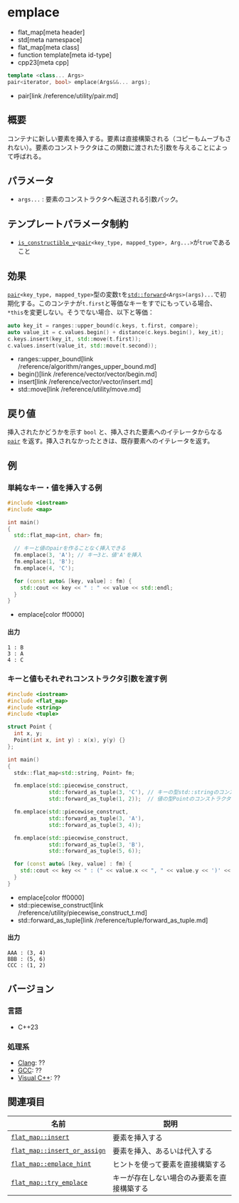 # emplace
* flat_map[meta header]
* std[meta namespace]
* flat_map[meta class]
* function template[meta id-type]
* cpp23[meta cpp]

```cpp
template <class... Args>
pair<iterator, bool> emplace(Args&&... args);
```
* pair[link /reference/utility/pair.md]

## 概要
コンテナに新しい要素を挿入する。要素は直接構築される（コピーもムーブもされない）。要素のコンストラクタはこの関数に渡された引数を与えることによって呼ばれる。


## パラメータ
- `args...` : 要素のコンストラクタへ転送される引数パック。


## テンプレートパラメータ制約
- [`is_constructible_v`](/reference/type_traits/is_constructible.md)`<`[`pair`](/reference/utility/pair.md)`<key_type, mapped_type>, Arg...>`が`true`であること


## 効果
[`pair`](/reference/utility/pair.md)`<key_type, mapped_type>`型の変数`t`を[`std::forward`](/reference/utility/forward.md)`<Args>(args)...`で初期化する。このコンテナが`t.first`と等価なキーをすでにもっている場合、`*this`を変更しない。そうでない場合、以下と等価：

```cpp
auto key_it = ranges::upper_bound(c.keys, t.first, compare);
auto value_it = c.values.begin() + distance(c.keys.begin(), key_it);
c.keys.insert(key_it, std::move(t.first));
c.values.insert(value_it, std::move(t.second));
```
* ranges::upper_bound[link /reference/algorithm/ranges_upper_bound.md]
* begin()[link /reference/vector/vector/begin.md]
* insert[link /reference/vector/vector/insert.md]
* std::move[link /reference/utility/move.md]


## 戻り値
挿入されたかどうかを示す `bool` と、挿入された要素へのイテレータからなる [`pair`](/reference/utility/pair.md) を返す。挿入されなかったときは、既存要素へのイテレータを返す。


## 例
### 単純なキー・値を挿入する例
```cpp example
#include <iostream>
#include <map>

int main()
{
  std::flat_map<int, char> fm;

  // キーと値のpairを作ることなく挿入できる
  fm.emplace(3, 'A'); // キー3と、値'A'を挿入
  fm.emplace(1, 'B');
  fm.emplace(4, 'C');

  for (const auto& [key, value] : fm) {
    std::cout << key << " : " << value << std::endl;
  }
}
```
* emplace[color ff0000]

#### 出力
```
1 : B
3 : A
4 : C
```

### キーと値もそれぞれコンストラクタ引数を渡す例
```cpp example
#include <iostream>
#include <flat_map>
#include <string>
#include <tuple>

struct Point {
  int x, y;
  Point(int x, int y) : x(x), y(y) {}
};

int main()
{
  stdx::flat_map<std::string, Point> fm;

  fm.emplace(std::piecewise_construct,
             std::forward_as_tuple(3, 'C'), // キーの型std::stringのコンストラクタ引数を渡す
             std::forward_as_tuple(1, 2));  // 値の型Pointのコンストラクタ引数を渡す

  fm.emplace(std::piecewise_construct,
             std::forward_as_tuple(3, 'A'),
             std::forward_as_tuple(3, 4));

  fm.emplace(std::piecewise_construct,
             std::forward_as_tuple(3, 'B'),
             std::forward_as_tuple(5, 6));

  for (const auto& [key, value] : fm) {
    std::cout << key << " : (" << value.x << ", " << value.y << ')' << std::endl;
  }
}
```
* emplace[color ff0000]
* std::piecewise_construct[link /reference/utility/piecewise_construct_t.md]
* std::forward_as_tuple[link /reference/tuple/forward_as_tuple.md]

#### 出力
```
AAA : (3, 4)
BBB : (5, 6)
CCC : (1, 2)
```

## バージョン
### 言語
- C++23

### 処理系
- [Clang](/implementation.md#clang): ??
- [GCC](/implementation.md#gcc): ??
- [Visual C++](/implementation.md#visual_cpp): ??


## 関連項目

| 名前                                           | 説明                                       |
|------------------------------------------------|--------------------------------------------|
| [`flat_map::insert`](insert.md.nolink)                     | 要素を挿入する                             |
| [`flat_map::insert_or_assign`](insert_or_assign.md.nolink) | 要素を挿入、あるいは代入する               |
| [`flat_map::emplace_hint`](emplace_hint.md.nolink)         | ヒントを使って要素を直接構築する           |
| [`flat_map::try_emplace`](try_emplace.md.nolink)           | キーが存在しない場合のみ要素を直接構築する |

